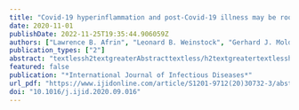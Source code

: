 ```yaml
---
title: "Covid-19 hyperinflammation and post-Covid-19 illness may be rooted in mast cell activation syndrome"
date: 2020-11-01
publishDate: 2022-11-25T19:35:44.906059Z
authors: ["Lawrence B. Afrin", "Leonard B. Weinstock", "Gerhard J. Molderings"]
publication_types: ["2"]
abstract: "textlessh2textgreaterAbstracttextless/h2textgreatertextlessh3textgreaterObjectivestextless/h3textgreatertextlessptextgreaterOne-fifth of Covid-19 patients suffer a severe course of Covid-19 infection; however, the specific causes remain unclear. Mast cells (MCs) are activated by SARS-CoV-2. Although only recently recognized, MC activation syndrome (MCAS), usually due to acquired MC clonality, is a chronic multisystem disorder with inflammatory and allergic themes, and an estimated prevalence of 17%. This paper describes a novel conjecture explaining how MCAS might cause a propensity for severe acute Covid-19 infection and chronic post-Covid-19 illnesses.textless/ptextgreatertextlessh3textgreaterMethodstextless/h3textgreatertextlessptextgreaterObservations of Covid-19 illness in patients with/without MCAS were compared with extensive clinical experience with MCAS.textless/ptextgreatertextlessh3textgreaterResultstextless/h3textgreatertextlessptextgreaterThe prevalence of MCAS is similar to that of severe cases within the Covid-19-infected population. Much of Covid-19's hyperinflammation is concordant with manners of inflammation which MC activation can drive. Drugs with activity against MCs or their mediators have preliminarily been observed to be helpful in Covid-19 patients. None of the authors' treated MCAS patients with Covid-19 suffered severe infection, let alone mortality.textless/ptextgreatertextlessh3textgreaterConclusionstextless/h3textgreatertextlessptextgreaterHyperinflammatory cytokine storms in many severely symptomatic Covid-19 patients may be rooted in an atypical response to SARS-CoV-2 by the dysfunctional MCs of MCAS rather than a normal response by normal MCs. If proven, this theory has significant therapeutic and prognostic implications.textless/ptextgreater"
featured: false
publication: "*International Journal of Infectious Diseases*"
url_pdf: "https://www.ijidonline.com/article/S1201-9712(20)30732-3/abstract"
doi: "10.1016/j.ijid.2020.09.016"
---
```


